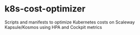 # k8s-cost-optimizer
Scripts and manifests to optimize Kubernetes costs on Scaleway Kapsule/Kosmos using HPA and Cockpit metrics
